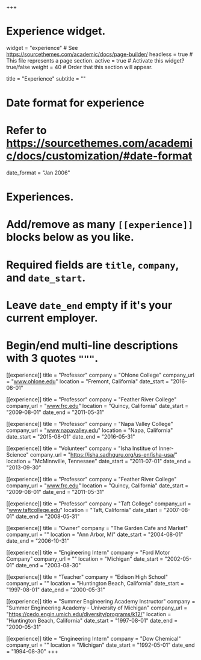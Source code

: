 +++
# Experience widget.
widget = "experience"  # See https://sourcethemes.com/academic/docs/page-builder/
headless = true  # This file represents a page section.
active = true  # Activate this widget? true/false
weight = 40  # Order that this section will appear.

title = "Experience"
subtitle = ""

# Date format for experience
#   Refer to https://sourcethemes.com/academic/docs/customization/#date-format
date_format = "Jan 2006"

# Experiences.
#   Add/remove as many `[[experience]]` blocks below as you like.
#   Required fields are `title`, `company`, and `date_start`.
#   Leave `date_end` empty if it's your current employer.
#   Begin/end multi-line descriptions with 3 quotes `"""`.
[[experience]]
  title = "Professor"
  company = "Ohlone College"
  company_url = "www.ohlone.edu"
  location = "Fremont, California"
  date_start = "2016-08-01"

[[experience]]
  title = "Professor"
  company = "Feather River College"
  company_url = "www.frc.edu"
  location = "Quincy, California"
  date_start = "2009-08-01"
  date_end = "2011-05-31"  

[[experience]]
  title = "Professor"
  company = "Napa Valley College"
  company_url = "www.napavalley.edu"
  location = "Napa, California"
  date_start = "2015-08-01"
  date_end = "2016-05-31"

[[experience]]
  title = "Volunteer"
  company = "Isha Institue of Inner-Science"
  company_url = "https://isha.sadhguru.org/us-en/isha-usa/"
  location = "McMinnville, Tennessee"
  date_start = "2011-07-01"
  date_end = "2013-09-30"

[[experience]]
  title = "Professor"
  company = "Feather River College"
  company_url = "www.frc.edu"
  location = "Quincy, California"
  date_start = "2009-08-01"
  date_end = "2011-05-31"

[[experience]]
  title = "Professor"
  company = "Taft College"
  company_url = "www.taftcollege.edu"
  location = "Taft, California"
  date_start = "2007-08-01"
  date_end = "2008-05-31" 

[[experience]]
  title = "Owner"
  company = "The Garden Cafe and Market"
  company_url = ""
  location = "Ann Arbor, MI"
  date_start = "2004-08-01"
  date_end = "2006-10-31"

[[experience]]
  title = "Engineering Intern"
  company = "Ford Motor Company"
  company_url = ""
  location = "Michigan"
  date_start = "2002-05-01"
  date_end = "2003-08-30" 

[[experience]]
  title = "Teacher"
  company = "Edison High School"
  company_url = ""
  location = "Huntington Beach, California"
  date_start = "1997-08-01"
  date_end = "2000-05-31"   
  
[[experience]]
  title = "Summer Engineering Academy Instructor"
  company = "Summer Engineering Academy - University of Michigan"
  company_url = "https://cedo.engin.umich.edu/diversity/programs/k12/"
  location = "Huntington Beach, California"
  date_start = "1997-08-01"
  date_end = "2000-05-31"  
  
[[experience]]
  title = "Engineering Intern"
  company = "Dow Chemical"
  company_url = ""
  location = "Michigan"
  date_start = "1992-05-01"
  date_end = "1994-08-30" 
+++
